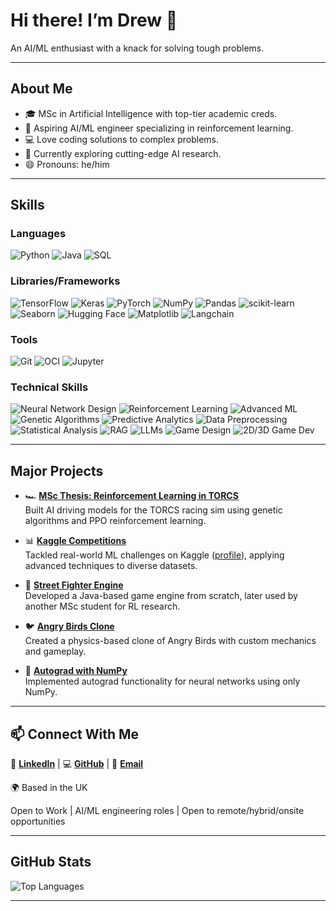<!--![Banner](banner.png)-->

# Hi there! I’m Drew 🌟
An AI/ML enthusiast with a knack for solving tough problems.

---
## About Me
- 🎓 MSc in Artificial Intelligence with top-tier academic creds.
- 🤖 Aspiring AI/ML engineer specializing in reinforcement learning.
- 💻 Love coding solutions to complex problems.
- 🌱 Currently exploring cutting-edge AI research.
- 😄 Pronouns: he/him
<!--- 🔭 I’m currently working on
- ⚡ Fun fact:-->

---

## Skills
### Languages
![Python](https://img.shields.io/badge/-Python-FFD43B?style=flat&logo=python&logoColor=3776AB)  ![Java](https://img.shields.io/badge/-Java-ED8B00?style=flat&logo=java&logoColor=white)  ![SQL](https://img.shields.io/badge/-SQL-003B57?style=flat&logo=postgresql&logoColor=white)

### Libraries/Frameworks
![TensorFlow](https://img.shields.io/badge/-TensorFlow-FF6F00?style=flat&logo=tensorflow&logoColor=white)  ![Keras](https://img.shields.io/badge/-Keras-D00000?style=flat&logo=keras&logoColor=white)  ![PyTorch](https://img.shields.io/badge/-PyTorch-EE4C2C?style=flat&logo=pytorch&logoColor=white)  ![NumPy](https://img.shields.io/badge/-NumPy-013243?style=flat&logo=numpy&logoColor=white)  ![Pandas](https://img.shields.io/badge/-Pandas-150458?style=flat&logo=pandas&logoColor=white)  ![scikit-learn](https://img.shields.io/badge/-scikit--learn-F7931E?style=flat&logo=scikit-learn&logoColor=white)  ![Seaborn](https://img.shields.io/badge/-Seaborn-0D76A9?style=flat&logo=seaborn&logoColor=white)  ![Hugging Face](https://img.shields.io/badge/-Hugging%20Face-4A4A4A?style=flat&logo=huggingface&logoColor=FFD21E)  ![Matplotlib](https://img.shields.io/badge/-Matplotlib-11557C?style=flat&logo=matplotlib&logoColor=white)  ![Langchain](https://img.shields.io/badge/-Langchain-1C3C3C?style=flat&logo=langchain&logoColor=white)

### Tools
![Git](https://img.shields.io/badge/-Git-F05032?style=flat&logo=git&logoColor=white)  ![OCI](https://img.shields.io/badge/-OCI-F80000?style=flat&logo=oracle&logoColor=white)  ![Jupyter](https://img.shields.io/badge/-Jupyter-F37626?style=flat&logo=jupyter&logoColor=white)

### Technical Skills
![Neural Network Design](https://img.shields.io/badge/-Neural%20Network%20Design-4B0082?style=flat)  ![Reinforcement Learning](https://img.shields.io/badge/-Reinforcement%20Learning-008B8B?style=flat)  ![Advanced ML](https://img.shields.io/badge/-Advanced%20ML-228B22?style=flat)  ![Genetic Algorithms](https://img.shields.io/badge/-Genetic%20Algorithms-FF4500?style=flat)  ![Predictive Analytics](https://img.shields.io/badge/-Predictive%20Analytics-1E90FF?style=flat)  ![Data Preprocessing](https://img.shields.io/badge/-Data%20Preprocessing-6A5ACD?style=flat)  ![Statistical Analysis](https://img.shields.io/badge/-Statistical%20Analysis-20B2AA?style=flat)  ![RAG](https://img.shields.io/badge/-RAG-FF69B4?style=flat) ![LLMs](https://img.shields.io/badge/-LLMs-8A2BE2?style=flat)  ![Game Design](https://img.shields.io/badge/-Game%20Design-FF6347?style=flat)  ![2D/3D Game Dev](https://img.shields.io/badge/-2D/3D%20Game%20Dev-4682B4?style=flat)

---

## Major Projects

- 🏎️ **[MSc Thesis: Reinforcement Learning in TORCS](https://github.com/drewberry612/torcs-research)**  
  Built AI driving models for the TORCS racing sim using genetic algorithms and PPO reinforcement learning.
  
- 📊 **[Kaggle Competitions](https://github.com/drewberry612/kaggle-comps)**  
  Tackled real-world ML challenges on Kaggle ([profile](https://kaggle.com/drewberry6)), applying advanced techniques to diverse datasets.

- 👊 **[Street Fighter Engine](https://github.com/drewberry612/street-fighter)**  
  Developed a Java-based game engine from scratch, later used by another MSc student for RL research.

- 🐦 **[Angry Birds Clone](https://github.com/drewberry612/angry-birds)**  
  Created a physics-based clone of Angry Birds with custom mechanics and gameplay.

- 🧠 **[Autograd with NumPy](https://github.com/drewberry612/autograd)**  
  Implemented autograd functionality for neural networks using only NumPy.

<!--
---

## Fun Facts

- ⚡ I once [fun fact about coding/AI/games]!
- 🎮 My favorite game is [game name].
- ☕ I’ve consumed [number] cups of coffee while coding this year.
-->
---

## 📫 Connect With Me
🤝 **[LinkedIn](https://linkedin.com/in/drew-berry)** | 💻 **[GitHub](https://github.com/drewberry612)** | 📧 **[Email](mailto:drewberry137@outlook.com)**

🌍 Based in the UK

Open to Work | AI/ML engineering roles | Open to remote/hybrid/onsite opportunities

---

## GitHub Stats

<!--![Drew's GitHub Stats](https://github-readme-stats.vercel.app/api?username=drewberry612&show_icons=true&theme=radical)-->
![Top Languages](https://github-readme-stats.vercel.app/api/top-langs/?username=drewberry612&layout=compact&theme=radical)

---
